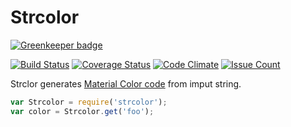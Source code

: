 Strcolor
================================================================================

[![Greenkeeper badge](https://badges.greenkeeper.io/ringohub/strcolor.svg)](https://greenkeeper.io/)

[![Build Status](https://travis-ci.org/ringohub/strcolor.svg?branch=master)](https://travis-ci.org/ringohub/strcolor)
[![Coverage Status](https://coveralls.io/repos/github/ringohub/strcolor/badge.svg?branch=master)](https://coveralls.io/github/ringohub/strcolor?branch=master)
[![Code Climate](https://codeclimate.com/github/ringohub/strcolor/badges/gpa.svg)](https://codeclimate.com/github/ringohub/strcolor)
[![Issue Count](https://codeclimate.com/github/ringohub/strcolor/badges/issue_count.svg)](https://codeclimate.com/github/ringohub/strcolor)


Strclor generates [Material Color code](https://material.google.com/style/color.html) from imput string.

```js
var Strcolor = require('strcolor');
var color = Strcolor.get('foo');
```
